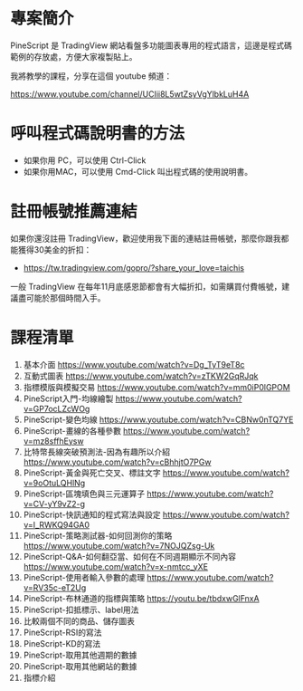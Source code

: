 # 專案簡介

PineScript 是 TradingView 網站看盤多功能圖表專用的程式語言，這邊是程式碼範例的存放處，方便大家複製貼上。

我將教學的課程，分享在這個 youtube 頻道：

https://www.youtube.com/channel/UCIii8L5wtZsyVgYlbkLuH4A

# 呼叫程式碼說明書的方法

* 如果你用 PC，可以使用 Ctrl-Click
* 如果你用MAC，可以使用 Cmd-Click
叫出程式碼的使用說明書。

# 註冊帳號推薦連結

如果你還沒註冊 TradingView，歡迎使用我下面的連結註冊帳號，那麼你跟我都能獲得30美金的折扣：

* https://tw.tradingview.com/gopro/?share_your_love=taichis

一般 TradingView 在每年11月底感恩節都會有大幅折扣，如需購買付費帳號，建議盡可能於那個時間入手。

# 課程清單

1. 基本介面  https://www.youtube.com/watch?v=Dg_TyT9eT8c
2. 互動式圖表 https://www.youtube.com/watch?v=zTKW2GqRJqk
3. 指標模版與模擬交易 https://www.youtube.com/watch?v=mm0iP0lGPOM
4. PineScript入門-均線繪製 https://www.youtube.com/watch?v=GP7ocLZcWOg
5. PineScript-變色均線 https://www.youtube.com/watch?v=CBNw0nTQ7YE
6. PineScript-畫線的各種參數 https://www.youtube.com/watch?v=mz8sffhEysw
7. 比特幣長線突破預測法-因為有趣所以介紹 https://www.youtube.com/watch?v=cBhhjtO7PGw
8. PineScript-黃金與死亡交叉、標註文字  https://www.youtube.com/watch?v=9oOtuLQHlNg
9. PineScript-區塊填色與三元運算子  https://www.youtube.com/watch?v=CV-yY9vZ2-g
10. PineScript-快訊通知的程式寫法與設定  https://www.youtube.com/watch?v=I_RWKQ94GA0
11. PineScript-策略測試器-如何回測你的策略 https://www.youtube.com/watch?v=7NOJQZsg-Uk
12. PineScript-Q&A-如何翻亞當、如何在不同週期顯示不同內容  https://www.youtube.com/watch?v=x-nmtcc_yXE
13. PineScript-使用者輸入參數的處理 https://www.youtube.com/watch?v=RV35c-eT2Ug
14. PineScript-布林通道的指標與策略 https://youtu.be/tbdxwGlFnxA
15. PineScript-扣抵標示、label用法
16. 比較兩個不同的商品、儲存圖表
17. PineScript-RSI的寫法
18. PineScript-KD的寫法
19. PineScript-取用其他週期的數據
20. PineScript-取用其他網站的數據
21. 指標介紹






